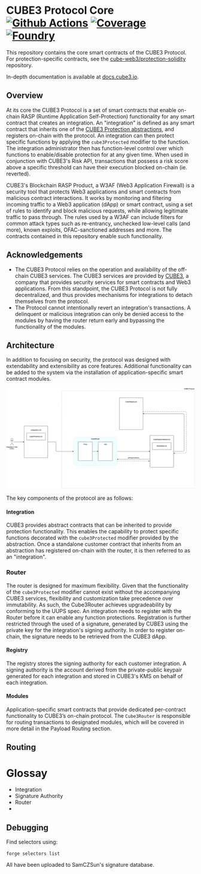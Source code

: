 # CUBE3 Protocol Core [![Github Actions][gha-badge]][gha] [![Coverage][codecov-badge]][codecov] [![Foundry][foundry-badge]][foundry]

[gha]: https://github.com/sablier-labs/v2-core/actions
[gha-badge]: https://github.com/sablier-labs/v2-core/actions/workflows/ci.yml/badge.svg
[codecov]: https://codecov.io/gh/sablier-labs/v2-core
[codecov-badge]: https://codecov.io/gh/sablier-labs/v2-core/branch/main/graph/badge.svg
[foundry]: https://getfoundry.sh
[foundry-badge]: https://img.shields.io/badge/Built%20with-Foundry-FFDB1C.svg

This repository contains the core smart contracts of the CUBE3 Protocol. For protection-specific contracts, see the [cube-web3/protection-solidity]() repository.

In-depth documentation is available at [docs.cube3.io](https://docs.cube3.io/).

## Overview

At its core the CUBE3 Protocol is a set of smart contracts that enable on-chain RASP (Runtime Application Self-Protection) functionality for any smart contract that creates an integration. An "integration" is defined as any smart contract that inherits one of the [CUBE3 Protection abstractions](), and registers on-chain with the protocol. An integration can then protect specific functions by applying the `cube3Protected` modifier to the function. The integration administrator then has function-level control over which functions to enable/disable protection for at any given time. When used in conjunction with CUBE3's Risk API, transactions that possess a risk score above a specific threshold can have their execution blocked on-chain (ie. reverted).

CUBE3's Blockchain RASP Product, a W3AF (Web3 Application Firewall) is a security tool that protects Web3 applications and smart contracts from malicious contract interactions. It works by monitoring and filtering incoming traffic to a Web3 application (dApp) or smart contract, using a set of rules to identify and block malicious requests, while allowing legitimate traffic to pass through. The rules used by a W3AF can include filters for common attack types such as re-entrancy, unchecked low-level calls (and more), known exploits, OFAC-sanctioned addresses and more. The contracts contained in this repository enable such functionality.

## Acknowledgements

- The CUBE3 Protocol relies on the operation and availability of the off-chain CUBE3 services. The CUBE3 services are provided by [CUBE3](https://cube3.io/), a company that provides security services for smart contracts and Web3 applications. From this standpoint, the CUBE3 Protocol is not fully decentralized, and thus provides mechanisms for integrations to detach themselves from the protocol.
- The Protocol cannot intentionally revert an integration's transactions. A delinquent or malicious integration can only be denied access to the modules by having the router return early and bypassing the functionality of the modules.

## Architecture

In addition to focusing on security, the protocol was designed with extendability and extensibility as core features. Additional functionality can be added to the system via the installation of application-specific smart contract modules.

![arch](./docs/images//architecture.png)

The key components of the protocol are as follows:

#### Integration

CUBE3 provides abstract contracts that can be inherited to provide protection functionality. This enables the capability to protect specific functions decorated with the `cube3Protected` modifier provided by the abstraction. Once a standalone customer contract that inherits from an abstraction has registered on-chain with the router, it is then referred to as an "integration".

### Router

The router is designed for maximum flexibility. Given that the functionality of the `cube3Protected` modifier cannot exist without the accompanying CUBE3 services, flexibility and customization take precedence over immutability. As such, the Cube3Router achieves upgradeability by conforming to the UUPS spec. An integration needs to register with the Router before it can enable any function protections. Registration is further restricted through the used of a signature, generated by CUBE3 using the private key for the integration's signing authority. In order to register on-chain, the signature needs to be retrieved from the CUBE3 dApp.

#### Registry

The registry stores the signing authority for each customer integration. A signing authority is the account derived from the private-public keypair generated for each integration and stored in CUBE3's KMS on behalf of each integration.

#### Modules

Application-specific smart contracts that provide dedicated per-contract functionality to CUBE3’s on-chain protocol. The `Cube3Router` is responsible for routing transactions to designated modules, which will be covered in more detail in the Payload Routing section.

## Routing

# Glossay

- Integration
- Signature Authority
- Router
-

## Debugging

Find selectors using:

```
forge selectors list
```

All have been uploaded to SamCZSun's signature database.
